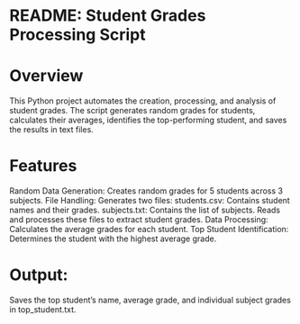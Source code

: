 # README: Student Grades Processing Script

# Overview
This Python project automates the creation, processing, and analysis of student grades. The script generates random grades for students, calculates their averages, identifies the top-performing student, and saves the results in text files.

# Features
Random Data Generation: Creates random grades for 5 students across 3 subjects.
File Handling:
  Generates two files:
    students.csv: Contains student names and their grades.
    subjects.txt: Contains the list of subjects.
  Reads and processes these files to extract student grades.
Data Processing: Calculates the average grades for each student.
Top Student Identification: Determines the student with the highest average grade.

# Output:
Saves the top student’s name, average grade, and individual subject grades in top_student.txt.

